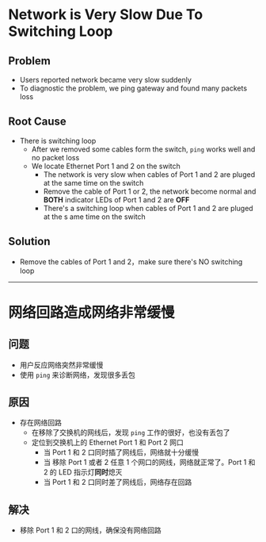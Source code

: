 # Network is Very Slow Due To Switching Loop

## Problem
* Users reported network became very slow suddenly
* To diagnostic the problem, we ping gateway and found many packets loss

## Root Cause
* There is switching loop
  * After we removed some cables form the switch, `ping` works well and no packet loss
  * We locate Ethernet Port 1 and 2 on the switch
    * The network is very slow when cables of Port 1 and 2 are pluged at the same time on the switch
    * Remove the cable of Port 1 or 2, the network become normal and **BOTH** indicator LEDs of Port 1 and 2 are **OFF**
    * There's a switching loop when cables of Port 1 and 2 are pluged at the s
ame time on the switch

## Solution
* Remove the cables of Port 1 and 2，make sure there's NO switching loop

-------------

# 网络回路造成网络非常缓慢

## 问题
* 用户反应网络突然非常缓慢
* 使用 `ping` 来诊断网络，发现很多丢包

## 原因
* 存在网络回路
  * 在移除了交换机的网线后，发现 `ping` 工作的很好，也没有丢包了
  * 定位到交换机上的 Ethernet Port 1 和 Port 2 网口
    * 当 Port 1 和 2 口同时插了网线后，网络就十分缓慢
    * 当 移除 Port 1 或者 2 任意 1 个网口的网线，网络就正常了。Port 1 和 2 的 LED 指示灯**同时**熄灭
    * 当 Port 1 和 2 口同时差了网线后，网络存在回路

## 解决
* 移除 Port 1 和 2 口的网线，确保没有网络回路
